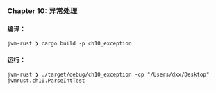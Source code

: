 ### Chapter 10: 异常处理

#### 编译：

```shell
jvm-rust ❯ cargo build -p ch10_exception
```

#### 运行：

```shell
jvm-rust ❯ ./target/debug/ch10_exception -cp "/Users/dxx/Desktop" jvmrust.ch10.ParseIntTest

```
